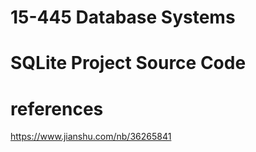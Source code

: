 # 15-445 Database Systems
# SQLite Project Source Code

# references
https://www.jianshu.com/nb/36265841
